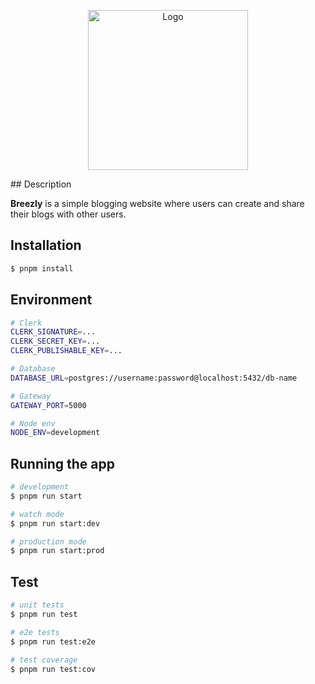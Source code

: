 <p align="center">
  <a href="#" target="blank"><img src="./assets/logo.ico" width="256" alt="Logo" /></a>
</p>
## Description

**Breezly** is a simple blogging website where users can create and share their blogs with other users.
## Installation

```bash
$ pnpm install
```

## Environment

```bash
# Clerk
CLERK_SIGNATURE=...
CLERK_SECRET_KEY=...
CLERK_PUBLISHABLE_KEY=...

# Database
DATABASE_URL=postgres://username:password@localhost:5432/db-name

# Gateway
GATEWAY_PORT=5000

# Node env
NODE_ENV=development
```

## Running the app

```bash
# development
$ pnpm run start

# watch mode
$ pnpm run start:dev

# production mode
$ pnpm run start:prod
```

## Test

```bash
# unit tests
$ pnpm run test

# e2e tests
$ pnpm run test:e2e

# test coverage
$ pnpm run test:cov
```